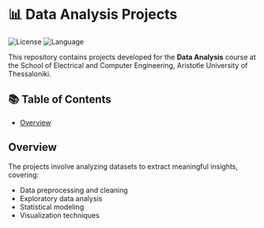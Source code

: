 # 📊 Data Analysis Projects

![License](https://img.shields.io/badge/license-MIT-green.svg)
![Language](https://img.shields.io/badge/language-MATLAB-blue.svg)


This repository contains projects developed for the **Data Analysis** course at the School of Electrical and Computer Engineering, Aristotle University of Thessaloniki.

## 📚 Table of Contents

- [Overview](#overview)

## Overview

The projects involve analyzing datasets to extract meaningful insights, covering:

- Data preprocessing and cleaning
- Exploratory data analysis
- Statistical modeling
- Visualization techniques
